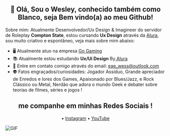 <h2 align="center"> 👋 Olá, Sou o Wesley, conhecido também como Blanco, seja Bem vindo(a) ao meu Github!</h2>

Sobre mim: Atualmente Desenvolvedor/Ux Design & Imagineer do servidor de Roleplay **Compton State**, estou cursando **Ux Design** através da <a href="https://www.alura.com.br/">Alura</a>, sou muito criativo e espontâneo, veja mais sobre mim abaixo:

- 🖥️ Atualmente atuo na empresa <a href="https://orbigaming.com.br">Go Gaming</a>
- 📚 Atualmente estou estudando **Ux/Ui Design** By<a href="https://www.alura.com.br"> Alura</a>
- 🤠 Entre em contato comigo através do email: eae_wess@outlook.com
- 👽 Fatos engraçados/curiosidades: Jogador Assíduo, Grande apreciador de Enredos e lores dos Games, Apaixonado por Blues/Jazz, e Rock Clássico ou Metal, Nerdão que adora o mundo Geek e debater sobre teorias de filmes, séries e jogos !


<h2 align="center"> me companhe em minhas Redes Sociais !</h2>

<p align="center">
 • <a href="https://www.instagram.com/o_wess_/">Instagram</a>
 • <a href="https://www.youtube.com/channel/UC1tiyY2TV_lKmNvXgeYFhBQ">YouTube</a>
</p>
<img align="left" alt="GIF" src="https://cdn.discordapp.com/attachments/859961679021473802/860810745015959562/seplil2_2_1_1_1-1.gif" />
